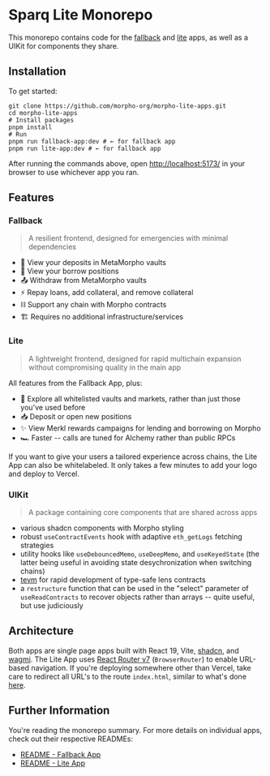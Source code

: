 # Sparq Lite Monorepo

This monorepo contains code for the [fallback](https://fallback.morpho.org/) and [lite](https://lite.morpho.org) apps, as well as a UIKit for components
they share.

## Installation

To get started:

```shell
git clone https://github.com/morpho-org/morpho-lite-apps.git
cd morpho-lite-apps
# Install packages
pnpm install
# Run
pnpm run fallback-app:dev # ← for fallback app
pnpm run lite-app:dev # ← for fallback app
```

After running the commands above, open [http://localhost:5173/](http://localhost:5173/) in your browser to use whichever app you ran.

## Features

### Fallback

> A resilient frontend, designed for emergencies with minimal dependencies

- 🦋 View your deposits in MetaMorpho vaults
- 🌌 View your borrow positions
- 📤 Withdraw from MetaMorpho vaults
- ⚡️ Repay loans, add collateral, and remove collateral
- ⛓️ Support any chain with Morpho contracts
- 🏗️ Requires no additional infrastructure/services

### Lite

> A lightweight frontend, designed for rapid multichain expansion without compromising quality in the main app

All features from the Fallback App, plus:

- 👀 Explore all whitelisted vaults and markets, rather than just those you've used before
- 📥 Deposit or open new positions
- ✨ View Merkl rewards campaigns for lending and borrowing on Morpho
- 🏎️ Faster -- calls are tuned for Alchemy rather than public RPCs

If you want to give your users a tailored experience across chains, the Lite App can also be whitelabeled. It only takes a few minutes to add your logo and deploy to Vercel.

### UIKit

> A package containing core components that are shared across apps

- various shadcn components with Morpho styling
- robust `useContractEvents` hook with adaptive `eth_getLogs` fetching strategies
- utility hooks like `useDebouncedMemo`, `useDeepMemo`, and `useKeyedState` (the latter being useful in avoiding state desychronization when switching chains)
- [tevm](https://www.tevm.sh/) for rapid development of type-safe lens contracts
- a `restructure` function that can be used in the "select" parameter of `useReadContracts` to recover objects rather than arrays -- quite useful, but use judiciously

## Architecture

Both apps are single page apps built with React 19, Vite, [shadcn](https://ui.shadcn.com), and [wagmi](https://wagmi.sh).
The Lite App uses [React Router v7](https://reactrouter.com/) (`BrowserRouter`) to enable URL-based navigation. If you're deploying
somewhere other than Vercel, take care to redirect all URL's to the route `index.html`, similar to what's done [here](apps/lite/vercel.json).

## Further Information

You're reading the monorepo summary. For more details on individual apps, check out their respective READMEs:

- [README - Fallback App](apps/fallback/README.md)
- [README - Lite App](apps/lite/README.md)
